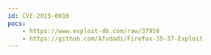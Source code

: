 ```yaml
---
id: CVE-2015-0816
pocs:
    - https://www.exploit-db.com/raw/37958
    - https://github.com/Afudadi/Firefox-35-37-Exploit
---
```

